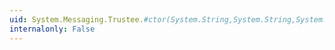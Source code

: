 ```yaml
---
uid: System.Messaging.Trustee.#ctor(System.String,System.String,System.Messaging.TrusteeType)
internalonly: False
---
```

